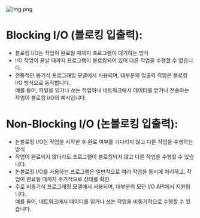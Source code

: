 ![img.png](img.png)

# Blocking I/O (블로킹 입출력):
- 블로킹 I/O는 작업이 완료될 때까지 프로그램이 대기하는 방식
- I/O 작업이 끝날 때까지 프로그램이 블로킹되어 있어 다른 작업을 수행할 수 없습니다.
- 전통적인 동기식 프로그래밍 모델에서 사용되며, 대부분의 입출력 작업은 블로킹 I/O 방식으로 동작합니다.  <br>
  예를 들어, 파일을 읽거나 쓰는 작업이나 네트워크에서 데이터를 받거나 전송하는 작업이 블로킹 I/O의 예시입니다.

# Non-Blocking I/O (논블로킹 입출력):
- 논블로킹 I/O는 작업을 시작한 후 완료 여부를 기다리지 않고 다른 작업을 수행하는 방식
- 작업이 완료되지 않더라도 프로그램이 블로킹되지 않고 다른 작업을 수행할 수 있습니다.
- 논블로킹 I/O를 사용하는 프로그램은 일반적으로 여러 작업을 동시에 처리하고, 작업이 완료될 때까지 주기적으로 상태를 확인.
- 주로 비동기식 프로그래밍 모델에서 사용되며, 대부분의 모던 I/O API에서 지원됩니다.  <br>
  예를 들어, 네트워크에서 데이터를 읽거나 쓰는 작업을 비동기적으로 수행할 수 있습니다.